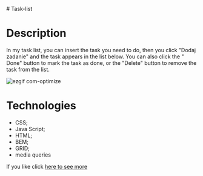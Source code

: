 #   T a s k - l i s t 
# Description
In my task list, you can insert the task you need to do, then you click "Dodaj zadanie" and the task appears in the list below.
You can also click the " Done" button to mark the task as done, or the "Delete" button to remove the task from the list.

![ezgif com-optimize](https://github.com/Alekzann/Task-list/assets/134525143/c4de8af0-c202-4602-b877-9212e4505479)

# Technologies
- CSS;
- Java Script;
- HTML;
- BEM;
- GRID;
- media queries

If you like click [here to see more](https://alekzann.github.io/Task-list/) 
